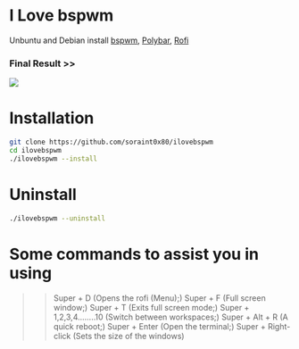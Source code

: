 # I Love bspwm
Unbuntu and Debian install [bspwm](https://github.com/baskerville/bspwm), [Polybar](https://github.com/polybar/polybar), [Rofi](https://github.com/davatorium/rofi)

### Final Result >>
![](https://i.imgur.com/dZOE26D.png)

# Installation
```sh
git clone https://github.com/soraint0x80/ilovebspwm
cd ilovebspwm
./ilovebspwm --install
```

# Uninstall
```sh
./ilovebspwm --uninstall
```

# Some commands to assist you in using

>> Super + D (Opens the rofi (Menu);)
>> Super + F (Full screen window;)
>> Super + T (Exits full screen mode;)
>> Super + 1,2,3,4........10 (Switch between workspaces;)
>> Super + Alt + R (A quick reboot;)
>> Super + Enter (Open the terminal;)
>> Super + Right-click (Sets the size of the windows)
